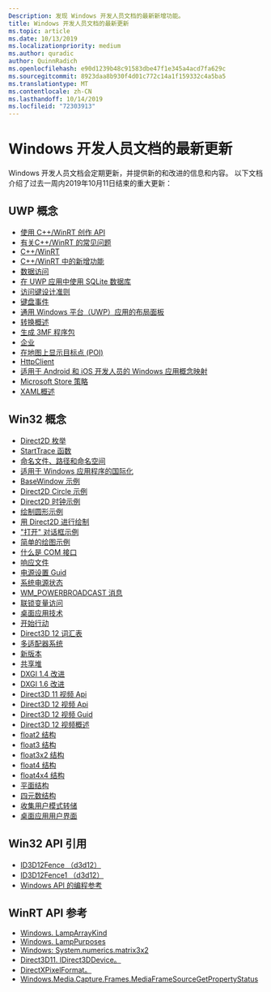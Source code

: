 ```yaml
---
Description: 发现 Windows 开发人员文档的最新新增功能。
title: Windows 开发人员文档的最新更新
ms.topic: article
ms.date: 10/13/2019
ms.localizationpriority: medium
ms.author: quradic
author: QuinnRadich
ms.openlocfilehash: e90d1239b48c91583dbe47f1e345a4acd7fa629c
ms.sourcegitcommit: 8923daa8b930f4d01c772c14a1f159332c4a5ba5
ms.translationtype: MT
ms.contentlocale: zh-CN
ms.lasthandoff: 10/14/2019
ms.locfileid: "72303913"
---
```

# <a name="latest-updates-to-the-windows-developer-docs"></a>Windows 开发人员文档的最新更新


Windows 开发人员文档会定期更新，并提供新的和改进的信息和内容。 以下文档介绍了过去一周内2019年10月11日结束的重大更新：


## <a name="uwp-conceptual"></a>UWP 概念

<ul>
<li><a href="https://docs.microsoft.com/windows/uwp/cpp-and-winrt-apis/author-apis">使用 C++/WinRT 创作 API</a></li>
<li><a href="https://docs.microsoft.com/windows/uwp/cpp-and-winrt-apis/faq">有关C++/WinRT 的常见问题</a></li>
<li><a href="https://docs.microsoft.com/windows/uwp/cpp-and-winrt-apis/index">C++/WinRT</a></li>
<li><a href="https://docs.microsoft.com/windows/uwp/cpp-and-winrt-apis/news">C++/WinRT 中的新增功能</a></li>
<li><a href="https://docs.microsoft.com/windows/uwp/data-access/index">数据访问</a></li>
<li><a href="https://docs.microsoft.com/windows/uwp/data-access/sqlite-databases">在 UWP 应用中使用 SQLite 数据库</a></li>
<li><a href="https://docs.microsoft.com/windows/uwp/design/input/access-keys">访问键设计准则</a></li>
<li><a href="https://docs.microsoft.com/windows/uwp/design/input/keyboard-events">键盘事件</a></li>
<li><a href="https://docs.microsoft.com/windows/uwp/design/layout/layout-panels">通用 Windows 平台（UWP）应用的布局面板</a></li>
<li><a href="https://docs.microsoft.com/windows/uwp/design/layout/transforms">转换概述</a></li>
<li><a href="https://docs.microsoft.com/windows/uwp/devices-sensors/generate-3mf">生成 3MF 程序包</a></li>
<li><a href="https://docs.microsoft.com/windows/uwp/enterprise/index">企业</a></li>
<li><a href="https://docs.microsoft.com/windows/uwp/maps-and-location/display-poi">在地图上显示目标点 (POI)</a></li>
<li><a href="https://docs.microsoft.com/windows/uwp/networking/httpclient">HttpClient</a></li>
<li><a href="https://docs.microsoft.com/windows/uwp/porting/android-ios-uwp-map">适用于 Android 和 iOS 开发人员的 Windows 应用概念映射</a></li>
<li><a href="https://docs.microsoft.com/windows/uwp/publish/store-policies">Microsoft Store 策略</a></li>
<li><a href="https://docs.microsoft.com/windows/uwp/xaml-platform/xaml-overview">XAML概述</a></li>
</ul>



## <a name="win32-conceptual"></a>Win32 概念

<ul>
<li><a href="https://docs.microsoft.com/windows/desktop/Direct2D/enumerations">Direct2D 枚举</a></li>
<li><a href="https://docs.microsoft.com/windows/desktop/ETW/starttrace">StartTrace 函数</a></li>
<li><a href="https://docs.microsoft.com/windows/desktop/FileIO/naming-a-file">命名文件、路径和命名空间</a></li>
<li><a href="https://docs.microsoft.com/windows/desktop/Intl/international-support">适用于 Windows 应用程序的国际化</a></li>
<li><a href="https://docs.microsoft.com/windows/desktop/LearnWin32/basewindow-sample">BaseWindow 示例</a></li>
<li><a href="https://docs.microsoft.com/windows/desktop/LearnWin32/direct2d-circle-sample">Direct2D Circle 示例</a></li>
<li><a href="https://docs.microsoft.com/windows/desktop/LearnWin32/direct2d-clock-sample">Direct2D 时钟示例</a></li>
<li><a href="https://docs.microsoft.com/windows/desktop/LearnWin32/draw-circle-sample">绘制圆形示例</a></li>
<li><a href="https://docs.microsoft.com/windows/desktop/LearnWin32/drawing-with-direct2d">用 Direct2D 进行绘制</a></li>
<li><a href="https://docs.microsoft.com/windows/desktop/LearnWin32/open-dialog-box-sample">"打开" 对话框示例</a></li>
<li><a href="https://docs.microsoft.com/windows/desktop/LearnWin32/simple-drawing-sample">简单的绘图示例</a></li>
<li><a href="https://docs.microsoft.com/windows/desktop/LearnWin32/what-is-a-com-interface-">什么是 COM 接口</a></li>
<li><a href="https://docs.microsoft.com/windows/desktop/Midl/response-files">响应文件</a></li>
<li><a href="https://docs.microsoft.com/windows/desktop/Power/power-setting-guids">电源设置 Guid</a></li>
<li><a href="https://docs.microsoft.com/windows/desktop/Power/system-power-states">系统电源状态</a></li>
<li><a href="https://docs.microsoft.com/windows/desktop/Power/wm-powerbroadcast">WM_POWERBROADCAST 消息</a></li>
<li><a href="https://docs.microsoft.com/windows/desktop/Sync/interlocked-variable-access">联锁变量访问</a></li>
<li><a href="https://docs.microsoft.com/windows/desktop/desktop-app-technologies">桌面应用技术</a></li>
<li><a href="https://docs.microsoft.com/windows/desktop/desktop-programming">开始行动</a></li>
<li><a href="https://docs.microsoft.com/windows/desktop/direct3d12/directx-12-glossary">Direct3D 12 词汇表</a></li>
<li><a href="https://docs.microsoft.com/windows/desktop/direct3d12/multi-engine">多适配器系统</a></li>
<li><a href="https://docs.microsoft.com/windows/desktop/direct3d12/new-releases">新版本</a></li>
<li><a href="https://docs.microsoft.com/windows/desktop/direct3d12/shared-heaps">共享堆</a></li>
<li><a href="https://docs.microsoft.com/windows/desktop/direct3ddxgi/dxgi-1-4-improvements">DXGI 1.4 改进</a></li>
<li><a href="https://docs.microsoft.com/windows/desktop/direct3ddxgi/dxgi-1-6-improvements">DXGI 1.6 改进</a></li>
<li><a href="https://docs.microsoft.com/windows/desktop/medfound/direct3d-11-video-apis">Direct3D 11 视频 Api</a></li>
<li><a href="https://docs.microsoft.com/windows/desktop/medfound/direct3d-12-video-apis">Direct3D 12 视频 Api</a></li>
<li><a href="https://docs.microsoft.com/windows/desktop/medfound/direct3d-12-video-guids">Direct3D 12 视频 Guid</a></li>
<li><a href="https://docs.microsoft.com/windows/desktop/medfound/direct3d-12-video-overview">Direct3D 12 视频概述</a></li>
<li><a href="https://docs.microsoft.com/windows/desktop/numerics_h/float2-structure">float2 结构</a></li>
<li><a href="https://docs.microsoft.com/windows/desktop/numerics_h/float3-structure">float3 结构</a></li>
<li><a href="https://docs.microsoft.com/windows/desktop/numerics_h/float3x2-structure">float3x2 结构</a></li>
<li><a href="https://docs.microsoft.com/windows/desktop/numerics_h/float4-structure">float4 结构</a></li>
<li><a href="https://docs.microsoft.com/windows/desktop/numerics_h/float4x4-structure">float4x4 结构</a></li>
<li><a href="https://docs.microsoft.com/windows/desktop/numerics_h/plane-structure">平面结构</a></li>
<li><a href="https://docs.microsoft.com/windows/desktop/numerics_h/quaternion-structure">四元数结构</a></li>
<li><a href="https://docs.microsoft.com/windows/desktop/wer/collecting-user-mode-dumps">收集用户模式转储</a></li>
<li><a href="https://docs.microsoft.com/windows/desktop/windows-application-ui-development">桌面应用用户界面</a></li>
</ul>

## <a name="win32-api-reference"></a>Win32 API 引用

<ul>
<li><a href="https://docs.microsoft.com/windows/win32/api/d3d12/nn-d3d12-id3d12fence">ID3D12Fence （d3d12）</a></li>
<li><a href="https://docs.microsoft.com/windows/win32/api/d3d12/nn-d3d12-id3d12fence1">ID3D12Fence1 （d3d12）</a></li>
<li><a href="https://docs.microsoft.com/windows/win32/api/index_bkp">Windows API 的编程参考</a></li>
</ul>

## <a name="winrt-api-reference"></a>WinRT API 参考

<ul>
<li><a href="https://docs.microsoft.com/uwp/api/windows.devices.lights.lamparraykind">Windows. LampArrayKind</a></li>
<li><a href="https://docs.microsoft.com/uwp/api/windows.devices.lights.lamppurposes">Windows. LampPurposes</a></li>
<li><a href="https://docs.microsoft.com/uwp/api/windows.foundation.numerics.matrix3x2">Windows: System.numerics.matrix3x2</a></li>
<li><a href="https://docs.microsoft.com/uwp/api/windows.graphics.directx.direct3d11.idirect3ddevice">Direct3D11. IDirect3DDevice。</a></li>
<li><a href="https://docs.microsoft.com/uwp/api/windows.graphics.directx.directxpixelformat">DirectXPixelFormat。</a></li>
<li><a href="https://docs.microsoft.com/uwp/api/windows.media.capture.frames.mediaframesourcegetpropertystatus">Windows.Media.Capture.Frames.MediaFrameSourceGetPropertyStatus</a></li>

</ul>